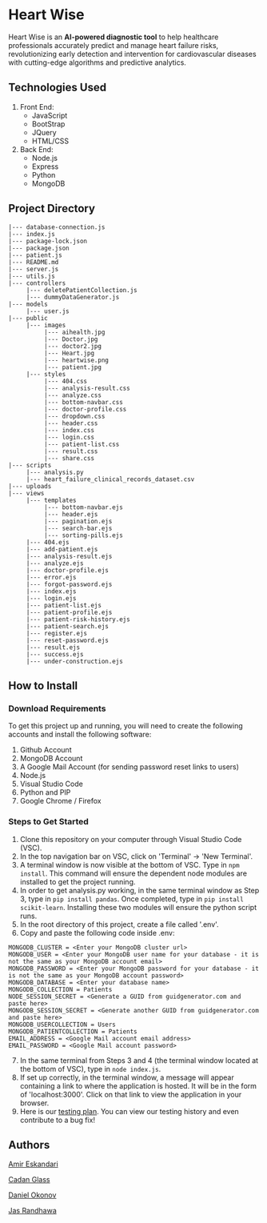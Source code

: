# Heart Wise

Heart Wise is an **AI-powered diagnostic tool** to help healthcare professionals accurately predict and manage heart failure risks, revolutionizing early detection and intervention for cardiovascular diseases with cutting-edge algorithms and predictive analytics.

## Technologies Used
1. Front End:
    - JavaScript
    - BootStrap
    - JQuery
    - HTML/CSS
2. Back End:
    - Node.js
    - Express
    - Python
    - MongoDB

## Project Directory

```
|--- database-connection.js
|--- index.js
|--- package-lock.json
|--- package.json
|--- patient.js
|--- README.md
|--- server.js
|--- utils.js
|--- controllers
     |--- deletePatientCollection.js
     |--- dummyDataGenerator.js
|--- models
     |--- user.js
|--- public
     |--- images
          |--- aihealth.jpg
          |--- Doctor.jpg
          |--- doctor2.jpg
          |--- Heart.jpg
          |--- heartwise.png
          |--- patient.jpg
     |--- styles
          |--- 404.css
          |--- analysis-result.css
          |--- analyze.css
          |--- bottom-navbar.css
          |--- doctor-profile.css
          |--- dropdown.css
          |--- header.css
          |--- index.css
          |--- login.css
          |--- patient-list.css
          |--- result.css
          |--- share.css
|--- scripts
     |--- analysis.py
     |--- heart_failure_clinical_records_dataset.csv
|--- uploads
|--- views
     |--- templates
          |--- bottom-navbar.ejs
          |--- header.ejs
          |--- pagination.ejs
          |--- search-bar.ejs
          |--- sorting-pills.ejs
     |--- 404.ejs
     |--- add-patient.ejs
     |--- analysis-result.ejs
     |--- analyze.ejs
     |--- doctor-profile.ejs
     |--- error.ejs
     |--- forgot-password.ejs
     |--- index.ejs
     |--- login.ejs
     |--- patient-list.ejs
     |--- patient-profile.ejs
     |--- patient-risk-history.ejs
     |--- patient-search.ejs
     |--- register.ejs
     |--- reset-password.ejs
     |--- result.ejs
     |--- success.ejs
     |--- under-construction.ejs
```
## How to Install
### Download Requirements
To get this project up and running, you will need to create the following accounts and install the following software:
1. Github Account
2. MongoDB Account
3. A Google Mail Account (for sending password reset links to users)
4. Node.js
3. Visual Studio Code
4. Python and PIP
5. Google Chrome / Firefox

### Steps to Get Started
1. Clone this repository on your computer through Visual Studio Code (VSC). 
2. In the top navigation bar on VSC, click on 'Terminal' -> 'New Terminal'.
3. A terminal window is now visible at the bottom of VSC. Type in `npm install`. This command will ensure the dependent node modules are installed to get the project running.
4. In order to get analysis.py working, in the same terminal window as Step 3, type in `pip install pandas`. Once completed, type in `pip install scikit-learn`. Installing these two modules will ensure the python script runs.
5. In the root directory of this project, create a file called '.env'. 
6. Copy and paste the following code inside .env:
```
MONGODB_CLUSTER = <Enter your MongoDB cluster url>
MONGODB_USER = <Enter your MongoDB user name for your database - it is not the same as your MongoDB account email>
MONGODB_PASSWORD = <Enter your MongoDB password for your database - it is not the same as your MongoDB account password>
MONGODB_DATABASE = <Enter your database name>
MONGODB_COLLECTION = Patients
NODE_SESSION_SECRET = <Generate a GUID from guidgenerator.com and paste here>
MONGODB_SESSION_SECRET = <Generate another GUID from guidgenerator.com and paste here>
MONGODB_USERCOLLECTION = Users
MONGODB_PATIENTCOLLECTION = Patients
EMAIL_ADDRESS = <Google Mail account email address>
EMAIL_PASSWORD = <Google Mail account password>
```
7. In the same terminal from Steps 3 and 4 (the terminal window located at the bottom of VSC), type in `node index.js`.
8. If set up correctly, in the terminal window, a message will appear containing a link to where the application is hosted. It will be in the form of 'localhost:3000'. Click on that link to view the application in your browser.
9. Here is our [testing plan](https://docs.google.com/spreadsheets/d/12ZFcGtFpCMN1wZ5vDrhNiNGaxBmXxR2ixeeSjZpjWRk/edit#gid=394496370). You can view our testing history and even contribute to a bug fix!



## Authors
[Amir Eskandari](https://github.com/am-eskandari)

[Cadan Glass](https://github.com/CadanGlass)

[Daniel Okonov](https://github.com/DanielOkonov)

[Jas Randhawa](https://github.com/jasr1)